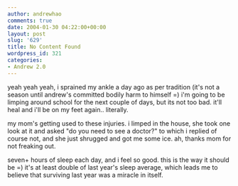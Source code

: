 ```yaml
---
author: andrewhao
comments: true
date: 2004-01-30 04:22:00+00:00
layout: post
slug: '629'
title: No Content Found
wordpress_id: 321
categories:
- Andrew 2.0
---
```


yeah yeah yeah, i sprained my ankle a day ago as per tradition (it's
not a season until andrew's committed bodily harm to himself =) 
i'm going to be limping around school for the next couple of days, but
its not too bad. it'll heal and i'll be on my feet again.. literally.  

  

my mom's getting used to these injuries. i limped in the house, she
took one look at it and asked "do you need to see a doctor?" to which i
replied of course not, and she just shrugged and got me some ice. ah,
thanks mom for not freaking out.  

  

seven+ hours of sleep each day, and i feel so good. this is the way it
should be =) it's at least double of last year's sleep average, which
leads me to believe that surviving last year was a miracle in itself.  


